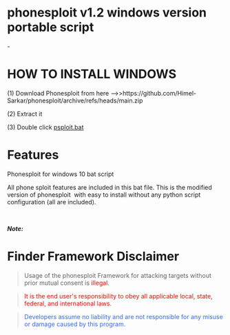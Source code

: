 # phonesploit v1.2 windows version portable script 
<p>-</p>
<h1>HOW TO INSTALL WINDOWS</h1>
<p>(1) Download Phonesploit from here --&gt;&gt;https://github.com/Himel-Sarkar/phonesploit/archive/refs/heads/main.zip</p>
<p>(2) Extract it</p>
<p>(3) Double click <a class="js-navigation-open Link--primary" title="psploit.bat" href="https://github.com/Himel-Sarkar/phonesploit/blob/main/psploit.bat" data-pjax="#repo-content-pjax-container">psploit.bat</a></p>
<h1>Features</h1>
<p>Phonesploit for windows 10 bat script</p>
<p>All phone sploit features are included in this bat file. This is the modified version of phonesploit&nbsp; with easy to install without any python script configuration (all are included).</p>
<p>&nbsp;</p>
<p><strong><em>Note:</em></strong></p>
<h1>Finder Framework Disclaimer</h1>
<blockquote>
<p>Usage of the phonesploit Framework for attacking targets without prior mutual consent is <span style="color: #ff0000;">illegal</span>.</p>
</blockquote>
<blockquote>
<p><span style="color: #ff0000;">It is the end user's responsibility to obey all applicable local, state, federal, and international laws</span>.</p>
</blockquote>
<blockquote>
<p><span style="color: #3366ff;">Developers assume no liability and are not responsible for any misuse or damage caused by this program.</span></p>
</blockquote>
